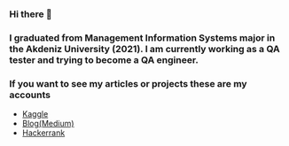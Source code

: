 ### Hi there 👋

### I graduated from Management Information Systems major in the Akdeniz University (2021). I am currently working as a QA tester and trying to become a QA engineer.
### If you want to see my articles or projects these are my accounts
- [Kaggle](https://www.kaggle.com/frkyz07)
- [Blog(Medium)](https://frkyz07-13.medium.com/)
- [Hackerrank](https://www.hackerrank.com/frkyz07_13)
